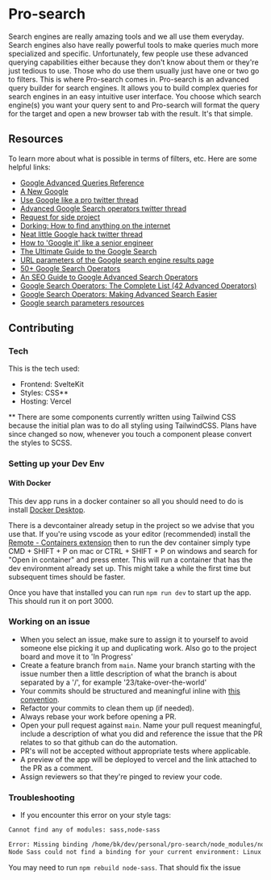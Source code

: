 # Pro-search

Search engines are really amazing tools and we all use them everyday. Search engines also have really powerful tools to make queries much more specialized and specific. Unfortunately, few people use these advanced querying capabilities either because they don't know about them or they're just tedious to use. Those who do use them usually just have one or two go to filters. This is where Pro-search comes in. Pro-search is an advanced query builder for search engines. It allows you to build complex queries for search engines in an easy intuitive user interface. You choose which search engine(s) you want your query sent to and Pro-search will format the query for the target and open a new browser tab with the result. It's that simple.

## Resources

To learn more about what is possible in terms of filters, etc. Here are some helpful links:

- [Google Advanced Queries Reference](http://www.googleguide.com/advanced_operators_reference.html)
- [A New Google](https://dcgross.com/a-new-google)
- [Use Google like a pro twitter thread](https://twitter.com/denicmarko/status/1385460520707313666?s=09)
- [Advanced Google Search operators twitter thread](https://twitter.com/hnshah/status/1335622960401457152?s=19)
- [Request for side project](https://twitter.com/swyx/status/1335627133956153344?s=19)
- [Dorking: How to find anything on the internet](https://www.alec.fyi/dorking-how-to-find-anything-on-the-internet.html)
- [Neat little Google hack twitter thread](https://twitter.com/stephsmithio/status/1388622741037666308?s=19)
- [How to 'Google it' like a senior engineer](https://youtu.be/cEBkvm0-rg0)
- [The Ultimate Guide to the Google Search](https://moz.com/blog/the-ultimate-guide-to-the-google-search-parameters)
- [URL parameters of the Google search engine results page](https://seoheronews.com/url-google)
- [50+ Google Search Operators](https://seosly.com/google-search-operators/)
- [An SEO Guide to Google Advanced Search Operators](https://www.searchenginejournal.com/google-search-operators-commands/215331/)
- [Google Search Operators: The Complete List (42 Advanced Operators)](https://ahrefs.com/blog/google-advanced-search-operators/)
- [Google Search Operators: Making Advanced Search Easier](https://serpstat.com/blog/google-search-operators-making-advanced-search-easier/)
- [Google search parameters resources](http://devcoma.blogspot.com/2017/04/google-search-parameters-resources.html)

## Contributing

### Tech

This is the tech used:

- Frontend: SvelteKit
- Styles: CSS\*\*
- Hosting: Vercel

\*\* There are some components currently written using Tailwind CSS because the initial plan was to do all styling using TailwindCSS. Plans have since changed so now, whenever you touch a component please convert the styles to SCSS.

### Setting up your Dev Env

#### With Docker

This dev app runs in a docker container so all you should need to do is install [Docker Desktop](https://www.docker.com/products/docker-desktop 'Download Docker Desktop').

There is a devcontainer already setup in the project so we advise that you use that. If you're using vscode as your editor (recommended) install the [Remote - Containers extension](https://marketplace.visualstudio.com/items?itemName=ms-vscode-remote.remote-containers) then to run the dev container simply type CMD + SHIFT + P on mac or CTRL + SHIFT + P on windows and search for "Open in container" and press enter. This will run a container that has the dev environment already set up. This might take a while the first time but subsequent times should be faster.

Once you have that installed you can run `npm run dev` to start up the app. This should run it on port 3000.

### Working on an issue

- When you select an issue, make sure to assign it to yourself to avoid someone else picking it up and duplicating work. Also go to the project board and move it to 'In Progress'
- Create a feature branch from `main`. Name your branch starting with the issue number then a little description of what the branch is about separated by a '/', for example '23/take-over-the-world'
- Your commits should be structured and meaningful inline with [this convention](https://dev.to/bhekanik/supercharge-your-git-history-with-better-commit-messages-32fk).
- Refactor your commits to clean them up (if needed).
- Always rebase your work before opening a PR.
- Open your pull request against `main`. Name your pull request meaningful, include a description of what you did and reference the issue that the PR relates to so that github can do the automation.
- PR's will not be accepted without appropriate tests where applicable.
- A preview of the app will be deployed to vercel and the link attached to the PR as a comment.
- Assign reviewers so that they're pinged to review your code.

### Troubleshooting

- If you encounter this error on your style tags:

```bash
Cannot find any of modules: sass,node-sass

Error: Missing binding /home/bk/dev/personal/pro-search/node_modules/node-sass/vendor/linux-x64-83/binding.node
Node Sass could not find a binding for your current environment: Linux 64-bit with Node.js 14.x
```

You may need to run `npm rebuild node-sass`. That should fix the issue
